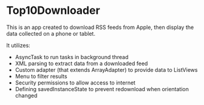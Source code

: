 # Top10Downloader

This is an app created to download RSS feeds from Apple, then display the data collected on a phone or tablet.

It utilizes:
- AsyncTask to run tasks in background thread
- XML parsing to extract data from a downloaded feed
- Custom adapter (that extends ArrayAdapter) to provide data to ListViews
- Menu to filter results
- Security permissions to allow access to internet
- Defining savedInstanceState to prevent redownload when orientation changed
